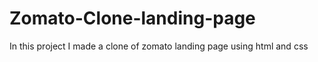 # Zomato-Clone-landing-page
In this project I made a clone of zomato landing page using html and css
